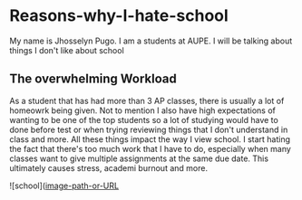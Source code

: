 # Reasons-why-I-hate-school
My name is Jhosselyn Pugo. I am a students at AUPE. I will be talking about things I don't like about school

## The overwhelming Workload 


As a student that has had more than 3 AP classes, there is usually a lot of homeowrk being given. Not to mention I also have high expectations of wanting to be one of the top students so a lot of studying would have to done before test or when trying reviewing things that I don't understand in class and more.
All these things impact the way I view school. I start hating the fact that there's too much work that I have to do, especially when many classes want to give multiple assignments at the same due date. This ultimately causes stress, academi burnout and more.  

![school]([image-path-or-URL]([https://www.shutterstock.com/image-photo/stress-anxiety-multitasking-business-woman-260nw-2212042863.jpg"stressed")

